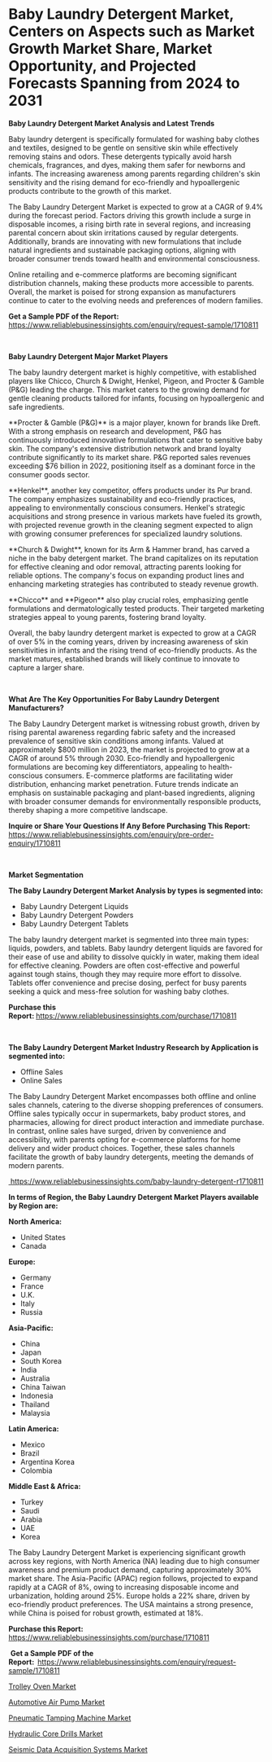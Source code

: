 <p><h1>Baby Laundry Detergent Market, Centers on Aspects such as Market Growth Market Share, Market Opportunity, and Projected Forecasts Spanning from 2024 to 2031</h1></p><p><strong>Baby Laundry Detergent Market Analysis and Latest Trends</strong></p>
<p><p>Baby laundry detergent is specifically formulated for washing baby clothes and textiles, designed to be gentle on sensitive skin while effectively removing stains and odors. These detergents typically avoid harsh chemicals, fragrances, and dyes, making them safer for newborns and infants. The increasing awareness among parents regarding children's skin sensitivity and the rising demand for eco-friendly and hypoallergenic products contribute to the growth of this market. </p><p>The Baby Laundry Detergent Market is expected to grow at a CAGR of 9.4% during the forecast period. Factors driving this growth include a surge in disposable incomes, a rising birth rate in several regions, and increasing parental concern about skin irritations caused by regular detergents. Additionally, brands are innovating with new formulations that include natural ingredients and sustainable packaging options, aligning with broader consumer trends toward health and environmental consciousness. </p><p>Online retailing and e-commerce platforms are becoming significant distribution channels, making these products more accessible to parents. Overall, the market is poised for strong expansion as manufacturers continue to cater to the evolving needs and preferences of modern families.</p></p>
<p><strong>Get a Sample PDF of the Report:&nbsp;</strong> <a href="https://www.reliablebusinessinsights.com/enquiry/request-sample/1710811?utm_campaign=102&utm_medium=2&utm_source=Github&utm_content=ia&utm_term=22102024&utm_id=baby-laundry-detergent">https://www.reliablebusinessinsights.com/enquiry/request-sample/1710811</a></p>
<p>&nbsp;</p>
<p><strong>Baby Laundry Detergent Major Market Players</strong></p>
<p><p>The baby laundry detergent market is highly competitive, with established players like Chicco, Church & Dwight, Henkel, Pigeon, and Procter & Gamble (P&G) leading the charge. This market caters to the growing demand for gentle cleaning products tailored for infants, focusing on hypoallergenic and safe ingredients.</p><p>**Procter & Gamble (P&G)** is a major player, known for brands like Dreft. With a strong emphasis on research and development, P&G has continuously introduced innovative formulations that cater to sensitive baby skin. The company's extensive distribution network and brand loyalty contribute significantly to its market share. P&G reported sales revenues exceeding $76 billion in 2022, positioning itself as a dominant force in the consumer goods sector.</p><p>**Henkel**, another key competitor, offers products under its Pur brand. The company emphasizes sustainability and eco-friendly practices, appealing to environmentally conscious consumers. Henkel's strategic acquisitions and strong presence in various markets have fueled its growth, with projected revenue growth in the cleaning segment expected to align with growing consumer preferences for specialized laundry solutions.</p><p>**Church & Dwight**, known for its Arm & Hammer brand, has carved a niche in the baby detergent market. The brand capitalizes on its reputation for effective cleaning and odor removal, attracting parents looking for reliable options. The company's focus on expanding product lines and enhancing marketing strategies has contributed to steady revenue growth.</p><p>**Chicco** and **Pigeon** also play crucial roles, emphasizing gentle formulations and dermatologically tested products. Their targeted marketing strategies appeal to young parents, fostering brand loyalty.</p><p>Overall, the baby laundry detergent market is expected to grow at a CAGR of over 5% in the coming years, driven by increasing awareness of skin sensitivities in infants and the rising trend of eco-friendly products. As the market matures, established brands will likely continue to innovate to capture a larger share.</p></p>
<p>&nbsp;</p>
<p><strong>What Are The Key Opportunities For Baby Laundry Detergent Manufacturers?</strong></p>
<p><p>The Baby Laundry Detergent market is witnessing robust growth, driven by rising parental awareness regarding fabric safety and the increased prevalence of sensitive skin conditions among infants. Valued at approximately $800 million in 2023, the market is projected to grow at a CAGR of around 5% through 2030. Eco-friendly and hypoallergenic formulations are becoming key differentiators, appealing to health-conscious consumers. E-commerce platforms are facilitating wider distribution, enhancing market penetration. Future trends indicate an emphasis on sustainable packaging and plant-based ingredients, aligning with broader consumer demands for environmentally responsible products, thereby shaping a more competitive landscape.</p></p>
<p><strong>Inquire or Share Your Questions If Any Before Purchasing This Report:</strong> <a href="https://www.reliablebusinessinsights.com/enquiry/pre-order-enquiry/1710811?utm_campaign=102&utm_medium=2&utm_source=Github&utm_content=ia&utm_term=22102024&utm_id=baby-laundry-detergent">https://www.reliablebusinessinsights.com/enquiry/pre-order-enquiry/1710811</a></p>
<p>&nbsp;</p>
<p><strong>Market Segmentation</strong></p>
<p><strong>The Baby Laundry Detergent Market Analysis by types is segmented into:</strong></p>
<p><ul><li>Baby Laundry Detergent Liquids</li><li>Baby Laundry Detergent Powders</li><li>Baby Laundry Detergent Tablets</li></ul></p>
<p><p>The baby laundry detergent market is segmented into three main types: liquids, powders, and tablets. Baby laundry detergent liquids are favored for their ease of use and ability to dissolve quickly in water, making them ideal for effective cleaning. Powders are often cost-effective and powerful against tough stains, though they may require more effort to dissolve. Tablets offer convenience and precise dosing, perfect for busy parents seeking a quick and mess-free solution for washing baby clothes.</p></p>
<p><strong>Purchase this Report:&nbsp;</strong><a href="https://www.reliablebusinessinsights.com/purchase/1710811?utm_campaign=102&utm_medium=2&utm_source=Github&utm_content=ia&utm_term=22102024&utm_id=baby-laundry-detergent">https://www.reliablebusinessinsights.com/purchase/1710811</a></p>
<p>&nbsp;</p>
<p><strong>The Baby Laundry Detergent Market Industry Research by Application is segmented into:</strong></p>
<p><ul><li>Offline Sales</li><li>Online Sales</li></ul></p>
<p><p>The Baby Laundry Detergent Market encompasses both offline and online sales channels, catering to the diverse shopping preferences of consumers. Offline sales typically occur in supermarkets, baby product stores, and pharmacies, allowing for direct product interaction and immediate purchase. In contrast, online sales have surged, driven by convenience and accessibility, with parents opting for e-commerce platforms for home delivery and wider product choices. Together, these sales channels facilitate the growth of baby laundry detergents, meeting the demands of modern parents.</p></p>
<p><a href="https://www.reliablebusinessinsights.com/baby-laundry-detergent-r1710811?utm_campaign=102&utm_medium=2&utm_source=Github&utm_content=ia&utm_term=22102024&utm_id=baby-laundry-detergent">&nbsp;https://www.reliablebusinessinsights.com/baby-laundry-detergent-r1710811</a></p>
<p><strong>In terms of Region, the Baby Laundry Detergent Market Players available by Region are:</strong></p>
<p>
    <p> <strong> North America: </strong>
        <ul>
            <li>United States</li>
            <li>Canada</li>
        </ul>
        </p> 
    <p> <strong> Europe: </strong>
        <ul>
            <li>Germany</li>
            <li>France</li>
            <li>U.K.</li>
            <li>Italy</li>
            <li>Russia</li>
        </ul>
        </p> 
    <p> <strong> Asia-Pacific: </strong>
        <ul>
            <li>China</li>
            <li>Japan</li>
            <li>South Korea</li>
            <li>India</li>
            <li>Australia</li>
            <li>China Taiwan</li>
            <li>Indonesia</li>
            <li>Thailand</li>
            <li>Malaysia</li>
        </ul>
        </p> 
    <p> <strong> Latin America: </strong>
        <ul>
            <li>Mexico</li>
            <li>Brazil</li>
            <li>Argentina Korea</li>
            <li>Colombia</li>
        </ul>
        </p> 
    <p> <strong> Middle East & Africa: </strong>
        <ul>
            <li>Turkey</li>
            <li>Saudi</li>
            <li>Arabia</li>
            <li>UAE</li>
            <li>Korea</li>
        </ul>
    </p>
    </p>
<p><p>The Baby Laundry Detergent Market is experiencing significant growth across key regions, with North America (NA) leading due to high consumer awareness and premium product demand, capturing approximately 30% market share. The Asia-Pacific (APAC) region follows, projected to expand rapidly at a CAGR of 8%, owing to increasing disposable income and urbanization, holding around 25%. Europe holds a 22% share, driven by eco-friendly product preferences. The USA maintains a strong presence, while China is poised for robust growth, estimated at 18%.</p></p>
<p><strong>Purchase this Report: </strong><a href="https://www.reliablebusinessinsights.com/purchase/1710811?utm_campaign=102&utm_medium=2&utm_source=Github&utm_content=ia&utm_term=22102024&utm_id=baby-laundry-detergent">https://www.reliablebusinessinsights.com/purchase/1710811</a></p>
<p>&nbsp;<strong>Get a Sample PDF of the Report:&nbsp;&nbsp;</strong><a href="https://www.reliablebusinessinsights.com/enquiry/request-sample/1710811?utm_campaign=102&utm_medium=2&utm_source=Github&utm_content=ia&utm_term=22102024&utm_id=baby-laundry-detergent">https://www.reliablebusinessinsights.com/enquiry/request-sample/1710811</a></p>
<p><strong></strong></p>
<p><p><a href="https://issuu.com/reportprime-2/docs/trolley-oven-market-size-2030.pptx_80fd8bd601ea3f?utm_campaign=102&utm_medium=2&utm_source=Github&utm_content=ia&utm_term=22102024&utm_id=baby-laundry-detergent">Trolley Oven Market</a></p><p><a href="https://github.com/fratgqppizur/Market-Research-Report-List-1/blob/main/automotive-air-pump-market.md?utm_campaign=102&utm_medium=2&utm_source=Github&utm_content=ia&utm_term=22102024&utm_id=baby-laundry-detergent">Automotive Air Pump Market</a></p><p><a href="https://issuu.com/reportprime-2/docs/pneumatic-tamping-machine-market-si_b752e705eff38d?utm_campaign=102&utm_medium=2&utm_source=Github&utm_content=ia&utm_term=22102024&utm_id=baby-laundry-detergent">Pneumatic Tamping Machine Market</a></p><p><a href="https://github.com/laurettae0ac/Market-Research-Report-List-1/blob/main/hydraulic-core-drills-market.md?utm_campaign=102&utm_medium=2&utm_source=Github&utm_content=ia&utm_term=22102024&utm_id=baby-laundry-detergent">Hydraulic Core Drills Market</a></p><p><a href="https://www.linkedin.com/pulse/seismic-data-acquisition-systems-market-drivers-challenges-forecast-i7mjc?utm_campaign=102&utm_medium=2&utm_source=Github&utm_content=ia&utm_term=22102024&utm_id=baby-laundry-detergent">Seismic Data Acquisition Systems Market</a></p></p>